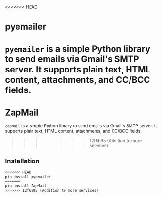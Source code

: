 <<<<<<< HEAD
# pyemailer

`pyemailer` is a simple Python library to send emails via Gmail's SMTP server. It supports plain text, HTML content, attachments, and CC/BCC fields.
=======
# ZapMail

`ZapMail` is a simple Python library to send emails via Gmail's SMTP server. It supports plain text, HTML content, attachments, and CC/BCC fields.
>>>>>>> 12f6b95 (Addition to more services)

## Installation

```bash
<<<<<<< HEAD
pip install pyemailer
=======
pip install ZapMail
>>>>>>> 12f6b95 (Addition to more services)
